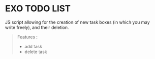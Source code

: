 # EXO TODO LIST

JS script allowing for the creation of new task boxes (in which you may write freely), and their deletion.

>Features :
> - add task
> - delete task
